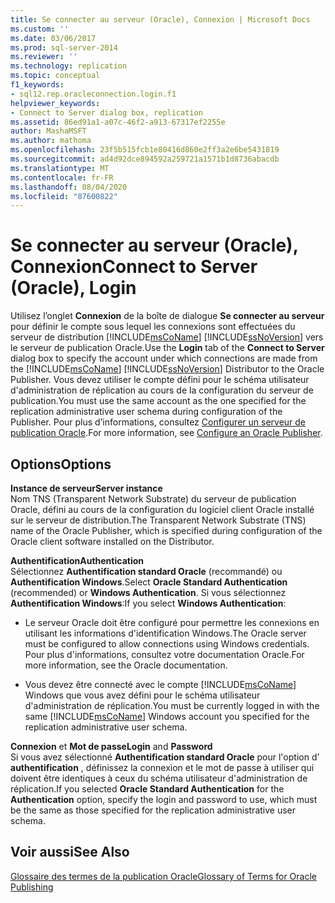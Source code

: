 ```yaml
---
title: Se connecter au serveur (Oracle), Connexion | Microsoft Docs
ms.custom: ''
ms.date: 03/06/2017
ms.prod: sql-server-2014
ms.reviewer: ''
ms.technology: replication
ms.topic: conceptual
f1_keywords:
- sql12.rep.oracleconnection.login.f1
helpviewer_keywords:
- Connect to Server dialog box, replication
ms.assetid: 86ed91a1-a07c-46f2-a913-67317ef2255e
author: MashaMSFT
ms.author: mathoma
ms.openlocfilehash: 23f5b515fcb1e80416d860e2ff3a2e6be5431819
ms.sourcegitcommit: ad4d92dce894592a259721a1571b1d8736abacdb
ms.translationtype: MT
ms.contentlocale: fr-FR
ms.lasthandoff: 08/04/2020
ms.locfileid: "87600822"
---
```

# <a name="connect-to-server-oracle-login"></a><span data-ttu-id="20a72-102">Se connecter au serveur (Oracle), Connexion</span><span class="sxs-lookup"><span data-stu-id="20a72-102">Connect to Server (Oracle), Login</span></span>
  <span data-ttu-id="20a72-103">Utilisez l’onglet **Connexion** de la boîte de dialogue **Se connecter au serveur** pour définir le compte sous lequel les connexions sont effectuées du serveur de distribution [!INCLUDE[msCoName](../../includes/msconame-md.md)] [!INCLUDE[ssNoVersion](../../includes/ssnoversion-md.md)] vers le serveur de publication Oracle.</span><span class="sxs-lookup"><span data-stu-id="20a72-103">Use the **Login** tab of the **Connect to Server** dialog box to specify the account under which connections are made from the [!INCLUDE[msCoName](../../includes/msconame-md.md)] [!INCLUDE[ssNoVersion](../../includes/ssnoversion-md.md)] Distributor to the Oracle Publisher.</span></span> <span data-ttu-id="20a72-104">Vous devez utiliser le compte défini pour le schéma utilisateur d'administration de réplication au cours de la configuration du serveur de publication.</span><span class="sxs-lookup"><span data-stu-id="20a72-104">You must use the same account as the one specified for the replication administrative user schema during configuration of the Publisher.</span></span> <span data-ttu-id="20a72-105">Pour plus d’informations, consultez [Configurer un serveur de publication Oracle](non-sql/configure-an-oracle-publisher.md).</span><span class="sxs-lookup"><span data-stu-id="20a72-105">For more information, see [Configure an Oracle Publisher](non-sql/configure-an-oracle-publisher.md).</span></span>  
  
## <a name="options"></a><span data-ttu-id="20a72-106">Options</span><span class="sxs-lookup"><span data-stu-id="20a72-106">Options</span></span>  
 <span data-ttu-id="20a72-107">**Instance de serveur**</span><span class="sxs-lookup"><span data-stu-id="20a72-107">**Server instance**</span></span>  
 <span data-ttu-id="20a72-108">Nom TNS (Transparent Network Substrate) du serveur de publication Oracle, défini au cours de la configuration du logiciel client Oracle installé sur le serveur de distribution.</span><span class="sxs-lookup"><span data-stu-id="20a72-108">The Transparent Network Substrate (TNS) name of the Oracle Publisher, which is specified during configuration of the Oracle client software installed on the Distributor.</span></span>  
  
 <span data-ttu-id="20a72-109">**Authentification**</span><span class="sxs-lookup"><span data-stu-id="20a72-109">**Authentication**</span></span>  
 <span data-ttu-id="20a72-110">Sélectionnez **Authentification standard Oracle** (recommandé) ou **Authentification Windows**.</span><span class="sxs-lookup"><span data-stu-id="20a72-110">Select **Oracle Standard Authentication** (recommended) or **Windows Authentication**.</span></span> <span data-ttu-id="20a72-111">Si vous sélectionnez **Authentification Windows**:</span><span class="sxs-lookup"><span data-stu-id="20a72-111">If you select **Windows Authentication**:</span></span>  
  
-   <span data-ttu-id="20a72-112">Le serveur Oracle doit être configuré pour permettre les connexions en utilisant les informations d'identification Windows.</span><span class="sxs-lookup"><span data-stu-id="20a72-112">The Oracle server must be configured to allow connections using Windows credentials.</span></span> <span data-ttu-id="20a72-113">Pour plus d'informations, consultez votre documentation Oracle.</span><span class="sxs-lookup"><span data-stu-id="20a72-113">For more information, see the Oracle documentation.</span></span>  
  
-   <span data-ttu-id="20a72-114">Vous devez être connecté avec le compte [!INCLUDE[msCoName](../../includes/msconame-md.md)] Windows que vous avez défini pour le schéma utilisateur d'administration de réplication.</span><span class="sxs-lookup"><span data-stu-id="20a72-114">You must be currently logged in with the same [!INCLUDE[msCoName](../../includes/msconame-md.md)] Windows account you specified for the replication administrative user schema.</span></span>  
  
 <span data-ttu-id="20a72-115">**Connexion** et **Mot de passe**</span><span class="sxs-lookup"><span data-stu-id="20a72-115">**Login** and **Password**</span></span>  
 <span data-ttu-id="20a72-116">Si vous avez sélectionné **Authentification standard Oracle** pour l'option d' **authentification** , définissez la connexion et le mot de passe à utiliser qui doivent être identiques à ceux du schéma utilisateur d'administration de réplication.</span><span class="sxs-lookup"><span data-stu-id="20a72-116">If you selected **Oracle Standard Authentication** for the **Authentication** option, specify the login and password to use, which must be the same as those specified for the replication administrative user schema.</span></span>  
  
## <a name="see-also"></a><span data-ttu-id="20a72-117">Voir aussi</span><span class="sxs-lookup"><span data-stu-id="20a72-117">See Also</span></span>  
 [<span data-ttu-id="20a72-118">Glossaire des termes de la publication Oracle</span><span class="sxs-lookup"><span data-stu-id="20a72-118">Glossary of Terms for Oracle Publishing</span></span>](non-sql/glossary-of-terms-for-oracle-publishing.md)  
  
  
